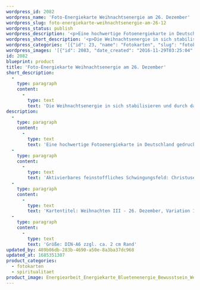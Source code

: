 ```yaml
---
wordpress_id: 2082
wordpress_name: 'Foto-Energiekarte Weihnachtsenergie am 26. Dezember'
wordpress_slug: foto-energiekarte-weihnachtsenergie-am-26-12
wordpress_status: publish
wordpress_description: '<p>Eine hochwertige Fotoenergiekarte in Deutschland gedruckt und in Handarbeit laminiert.  Sie ist in Postkartengröße (DIN-A6) gut zu transportieren und kann auch auf den Körper aufgelegt werden.</p><p>Aktivierbares feinstoffliches Schwingungsfeld: Christusenergie - Stabilität - Realität - Manifestation : Ab dem 26. Dezember eines jeden Jahres gehen die Menschen, welche sich hierfür entschieden haben, mit dem Gotteslicht, welches sie in den vorangehenden Weihnachtstagen in sich entfaltet und gestärkt haben in die Welt. Sie leben es und verbreiten es. Gelebte Liebe, stabilisiert und in der Welt Realität geworden.</p><p>Kartentitel: Weihnachten III - 26. Dezember, Variation 1. Reihe: Weihnachten. Schwingung: Türkis</p><p>Größe: DIN-A6 zzgl. ca. 2 cm Rand<br />Andere Formate sind individuell für Sie innerhalb weniger Tage herstellbar. Bitte kontaktieren Sie uns hierfür unter <a href="mailto:info@elvedenverlag.de">info@elvedenverlag.de</a>.</p><p><a href="https://my.feenbaum.de/anwendung-energiebilder-foto-laminiert/">Anwendungshinweise</a>      <a href="https://my.feenbaum.de/produktinformationen-fotokarten/">Produktinformationen</a></p>'
wordpress_short_description: '<p>Die Weihnachtsenergie in sich stabilisieren und durch das eigene Sein Realität werden lassen<br /><em>Hinweis: Das Wasserzeichen „Elveden Verlag Energiebild“ wird nicht mit gedruckt</em></p>'
wordpress_categories: '[{"id": 23, "name": "Fotokarten", "slug": "fotokarten"}, {"id": 36, "name": "Spiritualit\u00e4t", "slug": "spiritualitaet"}]'
wordpress_images: '[{"id": 2083, "date_created": "2016-11-29T03:25:04", "date_created_gmt": "2016-11-29T01:25:04", "date_modified": "2016-11-29T03:25:04", "date_modified_gmt": "2016-11-29T01:25:04", "src": "https://my.feenbaum.de/wp-content/uploads/2016/11/Energiearbeit_Energiekarte_Bluetenenergie_Bewusstsein_Weihnachten_8x8W.jpg", "name": "energiearbeit_energiekarte_bluetenenergie_bewusstsein_weihnachten_8x8w", "alt": ""}]'
id: 2082
blueprint: product
title: 'Foto-Energiekarte Weihnachtsenergie am 26. Dezember'
short_description:
  -
    type: paragraph
    content:
      -
        type: text
        text: 'Die Weihnachtsenergie in sich stabilisieren und durch das eigene Sein Realität werden lassen'
description:
  -
    type: paragraph
    content:
      -
        type: text
        text: 'Eine hochwertige Fotoenergiekarte in Deutschland gedruckt und in Handarbeit laminiert.  Sie ist in Postkartengröße (DIN-A6) gut zu transportieren und kann auch auf den Körper aufgelegt werden.'
  -
    type: paragraph
    content:
      -
        type: text
        text: 'Aktivierbares feinstoffliches Schwingungsfeld: Christusenergie - Stabilität - Realität - Manifestation : Ab dem 26. Dezember eines jeden Jahres gehen die Menschen, welche sich hierfür entschieden haben, mit dem Gotteslicht, welches sie in den vorangehenden Weihnachtstagen in sich entfaltet und gestärkt haben in die Welt. Sie leben es und verbreiten es. Gelebte Liebe, stabilisiert und in der Welt Realität geworden.'
  -
    type: paragraph
    content:
      -
        type: text
        text: 'Kartentitel: Weihnachten III - 26. Dezember, Variation 1. Reihe: Weihnachten. Schwingung: Türkis'
  -
    type: paragraph
    content:
      -
        type: text
        text: 'Größe: DIN-A6 zzgl. ca. 2 cm Rand'
updated_by: 489b06db-283b-4690-a50e-8a3ba37dc968
updated_at: 1685351307
product_categories:
  - fotokarten
  - spiritualitaet
product_image: Energiearbeit_Energiekarte_Bluetenenergie_Bewusstsein_Weihnachten_8x8W.jpg
---
```

